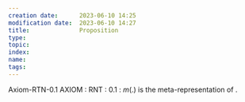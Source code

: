 ```yaml
---
creation date:		2023-06-10 14:25
modification date:	2023-06-10 14:27
title: 				Proposition
type:
topic:
index:
name:
tags: 
---
```


Axiom-RTN-0.1 
AXIOM : RNT : 0.1 : $m(.)$ is the meta-representation of $.$